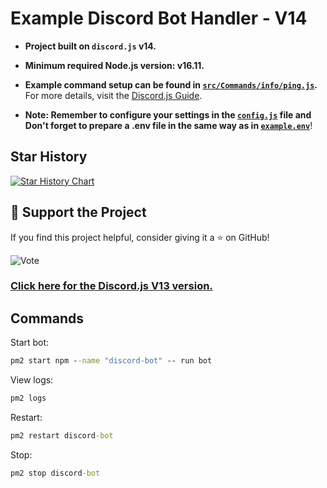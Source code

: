# Example Discord Bot Handler - V14

- **Project built on `discord.js` v14.**
- **Minimum required Node.js version: v16.11.**
- **Example command setup can be found in [`src/Commands/info/ping.js`](https://github.com/memte/ExampleBot/blob/v14/src/Commands/info/ping.js).**  
  For more details, visit the [Discord.js Guide](https://discordjs.guide/slash-commands/advanced-creation.html).

- **Note: Remember to configure your settings in the [`config.js`](https://github.com/memte/ExampleBot/blob/v14/src/Base/config.js) file and Don't forget to prepare a .env file in the same way as in [`example.env`](https://github.com/memte/ExampleBot/blob/v14/example.env)**!

## Star History

[![Star History Chart](https://api.star-history.com/svg?repos=memte/ExampleBot&type=Date)](https://www.star-history.com/#memte/ExampleBot&Date)

## 🌟 Support the Project

If you find this project helpful, consider giving it a ⭐ on GitHub!

![Vote](https://user-images.githubusercontent.com/63320170/175336722-373eaf92-1454-4bce-b97c-e8a629c2628e.png)

### [Click here for the Discord.js V13 version.](https://github.com/memte/ExampleBot/tree/v13)


## Commands 
Start bot:

```cmd
pm2 start npm --name "discord-bot" -- run bot
```

View logs:

```cmd
pm2 logs
```

Restart:

```cmd
pm2 restart discord-bot
```

Stop:

```cmd
pm2 stop discord-bot
```
